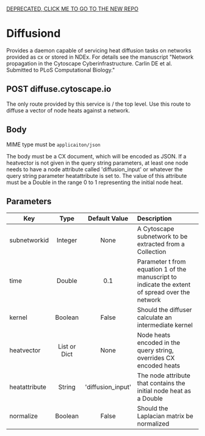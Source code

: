 
[DEPRECATED, CLICK ME TO GO TO THE NEW REPO](https://github.com/idekerlab/heat-diffusion)

Diffusiond
==========
Provides a daemon capable of servicing heat diffusion tasks on networks provided as cx or stored in NDEx.  For details see the manuscript "Network propagation in the Cytoscape Cyberinfrastructure. Carlin DE et al. Submitted to PLoS Computational Biology."

POST diffuse.cytoscape.io
-------------------------
The only route provided by this service is / the top level. Use this route to diffuse a vector of node heats against a network.

Body
----

MIME type must be `applicaiton/json`

The body must be a CX document, which will be encoded as JSON. If a heatvector is not given in the query string parameters, at least
one node needs to have a node attribute called 'diffusion_input' or whatever the query string parameter heatattribute is set to. The value
of this attribute must be a Double in the range 0 to 1 representing the initial node heat.

Parameters
----------

| Key           | Type         | Default Value       | Description                                                        |
| ------------- | :----------: | :-----------------: | :----------------------------------------------------------------- |
| subnetworkid  | Integer      | None                | A Cytoscape subnetwork to be extracted from a Collection           |
| time          | Double       | 0.1                 | Parameter t from equation 1 of the manuscript to indicate the extent of spread over the network |
| kernel        | Boolean      | False               | Should the diffuser calculate an intermediate kernel               |
| heatvector    | List or Dict | None                | Node heats encoded in the query string, overrides CX encoded heats |
| heatattribute | String       | 'diffusion_input'   | The node attribute that contains the initial node heat as a Double |
| normalize     | Boolean      | False               | Should the Laplacian matrix be normalized                         |
